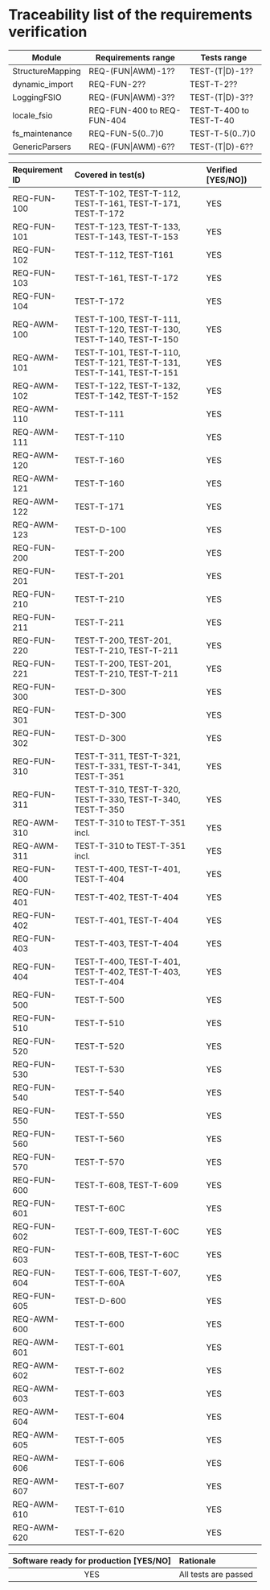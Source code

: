 # Traceability list of the requirements verification

| **Module**       | **Requirements range**     | **Tests range**         |
| ---------------- | -------------------------- | ----------------------- |
| StructureMapping | REQ-(FUN\|AWM)-1??         | TEST-(T\|D)-1??         |
| dynamic_import   | REQ-FUN-2??                | TEST-T-2??              |
| LoggingFSIO      | REQ-(FUN\|AWM)-3??         | TEST-(T\|D)-3??         |
| locale_fsio      | REQ-FUN-400 to REQ-FUN-404 | TEST-T-400 to TEST-T-40 |
| fs_maintenance   | REQ-FUN-5(0..7)0           | TEST-T-5(0..7)0         |
| GenericParsers   | REQ-(FUN\|AWM)-6??         | TEST-(T\|D)-6??         |

| **Requirement ID** | **Covered in test(s)**                                                 | **Verified \[YES/NO\]**) |
| :----------------- | :--------------------------------------------------------------------- | :----------------------- |
| REQ-FUN-100        | TEST-T-102, TEST-T-112, TEST-T-161, TEST-T-171, TEST-T-172             | YES                      |
| REQ-FUN-101        | TEST-T-123, TEST-T-133, TEST-T-143, TEST-T-153                         | YES                      |
| REQ-FUN-102        | TEST-T-112, TEST-T161                                                  | YES                      |
| REQ-FUN-103        | TEST-T-161, TEST-T-172                                                 | YES                      |
| REQ-FUN-104        | TEST-T-172                                                             | YES                      |
| REQ-AWM-100        | TEST-T-100, TEST-T-111, TEST-T-120, TEST-T-130, TEST-T-140, TEST-T-150 | YES                      |
| REQ-AWM-101        | TEST-T-101, TEST-T-110, TEST-T-121, TEST-T-131, TEST-T-141, TEST-T-151 | YES                      |
| REQ-AWM-102        | TEST-T-122, TEST-T-132, TEST-T-142, TEST-T-152                         | YES                      |
| REQ-AWM-110        | TEST-T-111                                                             | YES                      |
| REQ-AWM-111        | TEST-T-110                                                             | YES                      |
| REQ-AWM-120        | TEST-T-160                                                             | YES                      |
| REQ-AWM-121        | TEST-T-160                                                             | YES                      |
| REQ-AWM-122        | TEST-T-171                                                             | YES                      |
| REQ-AWM-123        | TEST-D-100                                                             | YES                      |
| REQ-FUN-200        | TEST-T-200                                                             | YES                      |
| REQ-FUN-201        | TEST-T-201                                                             | YES                      |
| REQ-FUN-210        | TEST-T-210                                                             | YES                      |
| REQ-FUN-211        | TEST-T-211                                                             | YES                      |
| REQ-FUN-220        | TEST-T-200, TEST-201, TEST-T-210, TEST-T-211                           | YES                      |
| REQ-FUN-221        | TEST-T-200, TEST-201, TEST-T-210, TEST-T-211                           | YES                      |
| REQ-FUN-300        | TEST-D-300                                                             | YES                      |
| REQ-FUN-301        | TEST-D-300                                                             | YES                      |
| REQ-FUN-302        | TEST-D-300                                                             | YES                      |
| REQ-FUN-310        | TEST-T-311, TEST-T-321, TEST-T-331, TEST-T-341, TEST-T-351             | YES                      |
| REQ-FUN-311        | TEST-T-310, TEST-T-320, TEST-T-330, TEST-T-340, TEST-T-350             | YES                      |
| REQ-AWM-310        | TEST-T-310 to TEST-T-351 incl.                                         | YES                      |
| REQ-AWM-311        | TEST-T-310 to TEST-T-351 incl.                                         | YES                      |
| REQ-FUN-400        | TEST-T-400, TEST-T-401, TEST-T-404                                     | YES                      |
| REQ-FUN-401        | TEST-T-402, TEST-T-404                                                 | YES                      |
| REQ-FUN-402        | TEST-T-401, TEST-T-404                                                 | YES                      |
| REQ-FUN-403        | TEST-T-403, TEST-T-404                                                 | YES                      |
| REQ-FUN-404        | TEST-T-400, TEST-T-401, TEST-T-402, TEST-T-403, TEST-T-404             | YES                      |
| REQ-FUN-500        | TEST-T-500                                                             | YES                      |
| REQ-FUN-510        | TEST-T-510                                                             | YES                      |
| REQ-FUN-520        | TEST-T-520                                                             | YES                      |
| REQ-FUN-530        | TEST-T-530                                                             | YES                      |
| REQ-FUN-540        | TEST-T-540                                                             | YES                      |
| REQ-FUN-550        | TEST-T-550                                                             | YES                      |
| REQ-FUN-560        | TEST-T-560                                                             | YES                      |
| REQ-FUN-570        | TEST-T-570                                                             | YES                      |
| REQ-FUN-600        | TEST-T-608, TEST-T-609                                                 | YES                      |
| REQ-FUN-601        | TEST-T-60C                                                             | YES                      |
| REQ-FUN-602        | TEST-T-609, TEST-T-60C                                                 | YES                      |
| REQ-FUN-603        | TEST-T-60B, TEST-T-60C                                                 | YES                      |
| REQ-FUN-604        | TEST-T-606, TEST-T-607, TEST-T-60A                                     | YES                      |
| REQ-FUN-605        | TEST-D-600                                                             | YES                      |
| REQ-AWM-600        | TEST-T-600                                                             | YES                      |
| REQ-AWM-601        | TEST-T-601                                                             | YES                      |
| REQ-AWM-602        | TEST-T-602                                                             | YES                      |
| REQ-AWM-603        | TEST-T-603                                                             | YES                      |
| REQ-AWM-604        | TEST-T-604                                                             | YES                      |
| REQ-AWM-605        | TEST-T-605                                                             | YES                      |
| REQ-AWM-606        | TEST-T-606                                                             | YES                      |
| REQ-AWM-607        | TEST-T-607                                                             | YES                      |
| REQ-AWM-610        | TEST-T-610                                                             | YES                      |
| REQ-AWM-620        | TEST-T-620                                                             | YES                      |

| **Software ready for production \[YES/NO\]** | **Rationale**                 |
| :------------------------------------------: | :---------------------------- |
| YES                                          | All tests are passed          |
